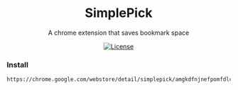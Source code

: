 <h1 align="center">SimplePick</h1>
<p align="center"> A chrome extension that saves bookmark space </p>
<p align="center">
  <a href="http://vutondesign.com/MyMIT"><img src="https://img.shields.io/badge/license-MIT-blue.svg" alt="License"></a>
</p>

### Install

```
https://chrome.google.com/webstore/detail/simplepick/amgkdfnjnefpomfdlcbangigijjaimij/related
```

